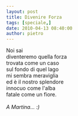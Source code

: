 ```yaml
---
layout: post
title: Divenire Forza
tags: [speciale,]
date: 2010-04-13 08:40:00
author: pietro
---
```

Noi sai<br/>diventeremo quella forza<br/>trovata come un caso<br/>sul fondo di quel lago<br/>mi sembra meraviglia<br/>ed è il nostro splendore<br/>innocuo come l'alba<br/>fatale come un fiore.<br/><br/><span style="font-style: italic">A Martina... :)</span>
